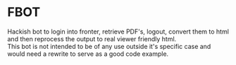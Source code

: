 FBOT
====

Hackish bot to login into fronter, retrieve PDF's, logout, convert them to html and then reprocess the output to real viewer friendly html.  
This bot is not intended to be of any use outside it's specific case and would need a rewrite to serve as a good code example.